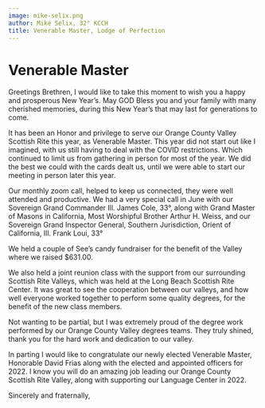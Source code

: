 ```yaml
---
image: mike-selix.png
author: Mike Selix, 32° KCCH  
title: Venerable Master, Lodge of Perfection
---
```


# Venerable Master

Greetings Brethren, I would like to take this moment to wish you a happy and prosperous New Year’s. May GOD Bless you and your family with many cherished memories, during this New Year’s that may last for generations to come.

It has been an Honor and privilege to serve our Orange County Valley Scottish Rite this year, as Venerable Master. This year did not start out like I imagined, with us still having to deal with the COVID restrictions. Which continued to limit us from gathering in person for most of the year. We did the best we could with the cards dealt us, until we were able to start our meeting in person later this year.

Our monthly zoom call, helped to keep us connected, they were well attended and productive. We had a very special call in June with our Sovereign Grand Commander Ill. James Cole, 33°, along with Grand Master of Masons in California, Most Worshipful Brother Arthur H. Weiss, and our Sovereign Grand Inspector General, Southern Jurisdiction, Orient of California, Ill. Frank Loui, 33° 

We held a couple of See’s candy fundraiser for the benefit of the Valley where we raised $631.00.

We also held a joint reunion class with the support from our surrounding Scottish Rite Valleys, which was held at the Long Beach Scottish Rite Center. It was great to see the cooperation between our valleys, and how well everyone worked together to perform some quality degrees, for the benefit of the new class members. 

Not wanting to be partial, but I was extremely proud of the degree work performed by our Orange County Valley degrees teams. They truly shined, thank you for the hard work and dedication to our valley. 

In parting I would like to congratulate our newly elected Venerable Master, Honorable David Frias along with the elected and appointed officers for 2022. I know you will do an amazing job leading our Orange County Scottish Rite Valley, along with supporting our Language Center in 2022. 

Sincerely and fraternally, 
